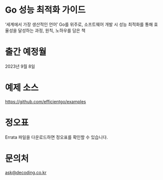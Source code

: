 # Go 성능 최적화 가이드
‘세계에서 가장 생산적인 언어’ Go를 위주로, 소프트웨어 개발 시 성능 최적화를 통해 효율성을 달성하는 과정, 원칙, 노하우를 담은 책

# 출간 예정월
2023년 9월 8일

# 예제 소스
https://github.com/efficientgo/examples

# 정오표 
Errata 파일을 다운로드하면 정오표를 확인할 수 있습니다. 

# 문의처 
ask@decoding.co.kr 
